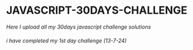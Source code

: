 # JAVASCRIPT-30DAYS-CHALLENGE
<i>Here I upload all my 30days javascript challenge solutions </i>
###### i have completed my 1st day challenge (13-7-24) 
